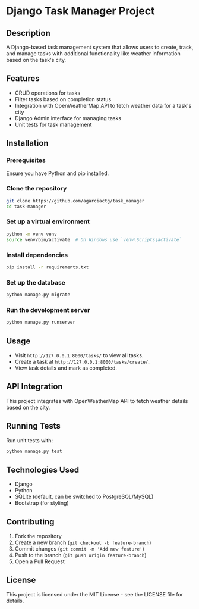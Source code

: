 # Django Task Manager Project

## Description
A Django-based task management system that allows users to create, track, and manage tasks with additional functionality like weather information based on the task's city.

## Features
- CRUD operations for tasks
- Filter tasks based on completion status
- Integration with OpenWeatherMap API to fetch weather data for a task's city
- Django Admin interface for managing tasks
- Unit tests for task management

## Installation

### Prerequisites
Ensure you have Python and pip installed.

### Clone the repository
```bash
git clone https://github.com/agarciactg/task_manager
cd task-manager
```

### Set up a virtual environment
```bash
python -m venv venv
source venv/bin/activate  # On Windows use `venv\Scripts\activate`
```

### Install dependencies
```bash
pip install -r requirements.txt
```

### Set up the database
```bash
python manage.py migrate
```

### Run the development server
```bash
python manage.py runserver
```

## Usage
- Visit `http://127.0.0.1:8000/tasks/` to view all tasks.
- Create a task at `http://127.0.0.1:8000/tasks/create/`.
- View task details and mark as completed.

## API Integration
This project integrates with OpenWeatherMap API to fetch weather details based on the city.

## Running Tests
Run unit tests with:
```bash
python manage.py test
```

## Technologies Used
- Django
- Python
- SQLite (default, can be switched to PostgreSQL/MySQL)
- Bootstrap (for styling)

## Contributing
1. Fork the repository
2. Create a new branch (`git checkout -b feature-branch`)
3. Commit changes (`git commit -m 'Add new feature'`)
4. Push to the branch (`git push origin feature-branch`)
5. Open a Pull Request

## License
This project is licensed under the MIT License - see the LICENSE file for details.
